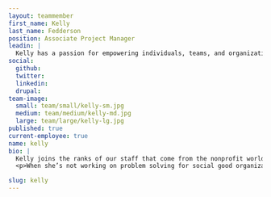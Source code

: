 ```yaml
---
layout: teammember
first_name: Kelly
last_name: Fedderson
position: Associate Project Manager
leadin: |
  Kelly has a passion for empowering individuals, teams, and organizations to accomplish their goals. Combine that with her love of process and spreadsheets, and it's ideal for project management.
social:
  github:
  twitter:
  linkedin:
  drupal:
team-image:
  small: team/small/kelly-sm.jpg
  medium: team/medium/kelly-md.jpg
  large: team/large/kelly-lg.jpg
published: true
current-employee: true
name: kelly
bio: |
  Kelly joins the ranks of our staff that come from the nonprofit world. She largely focused on civic engagement and building community capacity for social change. While at a local grantmaking nonprofit, she worked with the leadership team and broader community to integrate diversity, equity, and inclusion principles into all components of our grantmaking process. This change management process included refining the funding criteria to prioritize projects led by or in collaboration with historically marginalized populations, using targeted outreach and offering technical support to bring in attract new grant applicants, increasing the accessibility of program materials, and recruiting diverse grant selection committee members. She also implemented  systems which allowed the organization to define and measure success.
  <p>When she’s not working on problem solving for social good organizations, Kelly volunteers and is active in the animal welfare sector. She’s even done wildlife rehabilitation...so if you spot a bobcat in need of assistance, she’s your gal!

slug: kelly
---
```

